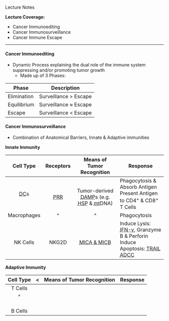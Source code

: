 Lecture Notes

**Lecture Coverage:**
- Cancer Immunoediting
- Cancer Immunosurveillance
- Cancer Immune Escape

---
#### **Cancer Immunoediting**
- Dynamic Process explaining the dual role of the immune system suppressing and/or promoting tumor growth
	- Made up of 3 Phases:

| Phase       | Description           |
| ----------- | --------------------- |
| Elimination | Surveillance > Escape |
| Equilibrium | Surveillance ≈ Escape |
| Escape      | Surveillance < Escape |


#### **Cancer Immunosurveillance**
- Combination of Anatomical Barriers, Innate & Adaptive immunities

**Innate Immunity**

|                Cell Type                |                         Receptors                          |                                                                            Means of Tumor Recognition                                                                            | Response                                                                                                                                                                                                                                                   |
| :-------------------------------------: | :--------------------------------------------------------: | :------------------------------------------------------------------------------------------------------------------------------------------------------------------------------: | ---------------------------------------------------------------------------------------------------------------------------------------------------------------------------------------------------------------------------------------------------------- |
| <abbr Title="Dendritic Cell">DC</abbr>s | <br><abbr Title="Pattern Recognition Receptors">PRR</abbr> | <br>Tumor-derived <abbr Title="Damage-Associated Molecular Patterns">DAMP</abbr>s (e.g. <abbr Title="Heat Shock Proteins">HSP</abbr> & <abbr Title="Mitochondrial">mt</abbr>DNA) | Phagocytosis & Absorb Antigen<br>Present Antigen to CD4<sup>+</sup> & CD8<sup>+</sup> T Cells                                                                                                                                                              |
|               Macrophages               |                             ^                              |                                                                                        ^                                                                                         | Phagocytosis                                                                                                                                                                                                                                               |
|              <br>NK Cells               |                         <br>NKG2D                          |                                                  <br><abbr Title="MHC I Polypeptide-Related Sequence A & B">MICA & MICB</abbr>                                                   | Induce Lysis: <abbr Title="Interferon">IFN-γ</abbr>, Granzyme B & Perforin<br>Induce Apoptosis: <abbr Title="TNF (Tumor Necrosis Factor) Related Apoptosis-Inducing Ligand">TRAIL</abbr><br><abbr Title="Antibody Dependent Cell Cytotoxicity">ADCC</abbr> |

**Adaptive Immunity**

|  Cell Type  |  <  | Means of Tumor Recognition | Response |
| :---------: | :-: | :------------------------: | -------- |
|   T Cells   |     |                            |          |
|      ^      |     |                            |          |
| <br>B Cells |     |                            |          |
